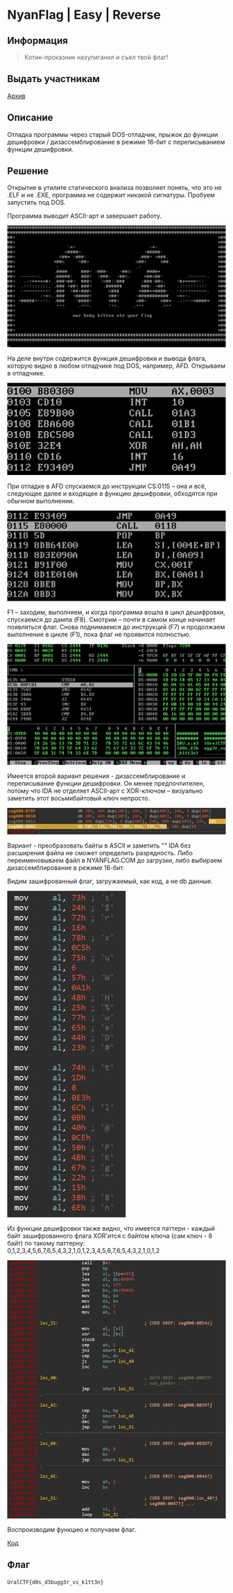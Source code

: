 # NyanFlag | Easy | Reverse

## Информация

>Котик-проказник нахулиганил и съел твой флаг!

## Выдать участникам

[Архив](public/nyanflag.tar.gz)

## Описание

Отладка программы через старый DOS-отладчик, прыжок до функции дешифровки / дизассемблирование в режиме 16-бит с переписыванием функции дешифровки.

## Решение

Открытие в утилите статического анализа позволяет понять, что это не .ELF и не .EXE, программа не содержит никакой сигнатуры. Пробуем запустить под DOS.

Программа выводит ASCII-арт и завершает работу. 

![ASCII](images/image1.jpg)

На деле внутри содержится функция дешифровки и вывода флага, которую видно в любом отладчике под DOS, например, AFD.
Открываем в отладчике.

![In Debugger](images/image2.jpg)

При отладке в AFD спускаемся до инструкции CS:0115 – она и всё, следующее далее и входящее в функцию дешифровки, обходятся при обычном выполнении.

![Decrypt](images/image3.jpg)

F1 – заходим, выполняем, и когда программа вошла в цикл дешифровки, спускаемся до дампа (F8). Смотрим – почти в самом конце начинает появляться флаг. Снова поднимаемся до инструкций (F7) и продолжаем выполнение в цикле (F1), пока флаг не проявится полностью.

![Flag In Debugger](images/image4.jpg)

Имеется второй вариант решения - дизассемблирование и переписывание функции дешифровки. Он менее предпочтителен, потому что IDA не отделяет ASCII-арт с XOR-ключом – визуально заметить этот восьмибайтовый ключ непросто.

![IDA Data Contents](images/image5.jpg)

Вариант - преобразовать байты в ASCII и заметить ""
IDA без расширения файла не сможет определить разрядность. Либо переименовываем файл в NYANFLAG.COM до загрузки, либо выбираем дизассемблирование в режиме 16-бит.

Видим зашифрованный флаг, загружаемый, как код, а не db данные. 

![Flag Array](images/image6.jpg)

Из функции дешифровки также видно, что имеется паттерн - каждый байт зашифрованного флага XOR'ится с байтом ключа (сам ключ - 8 байт) по такому паттерну: 0,1,2,3,4,5,6,7,6,5,4,3,2,1,0,1,2,3,4,5,6,7,6,5,4,3,2,1,0,1,2

![Whole Decrypt](images/image7.jpg)

Воспроизводим функцию и получаем флаг.

[Код](solve/code.py)

## Флаг

`UralCTF{d0s_d3bugg3r_vs_k1tt3n}`
